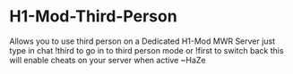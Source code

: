 # H1-Mod-Third-Person
Allows you to use third person on a Dedicated H1-Mod MWR Server just type in chat !third to go in to third person mode or !first to switch back this will enable cheats on your server when active ~HaZe 

